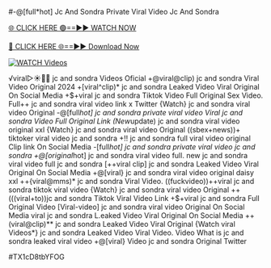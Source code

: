 #-@[full*hot] Jc And Sondra Private Viral Video Jc And Sondra


[🌐 CLICK HERE 🟢==►► WATCH NOW](https://gitload.pages.dev/)

[🔴 CLICK HERE 🌐==►► Download Now](https://gitload.pages.dev/)

[![WATCH Videos](https://i.imgur.com/dJHk4Zq.gif)](https://gitload.pages.dev/)





























️√viral▷☀️👄💥 jc and sondra Videos Oficial
+@viral@clip) jc and sondra Viral Video Original 2024 +[viral^clip)* jc and sondra Leaked Video Viral Original On Social Media
+$+viral jc and sondra Tiktok Video Full Original Sex Video. Full++ jc and sondra viral video link x Twitter {Watch} jc and sondra viral video Original -@[full*hot] jc and sondra private viral video Viral jc and sondra Video Full Original Link (New*update) jc and sondra viral video original xxl {Watch} jc and sondra viral video Original ((sbex+news))+ tiktoker viral video jc and sondra +!! jc and sondra full viral video original Clip link On Social Media -[full*hot] jc and sondra private viral video jc and sondra
+@[original*hot] jc and sondra viral video full.
new jc and sondra viral video full jc and sondra
[++viral clip] jc and sondra Leaked Video Viral Original On Social Media
+@[viral} jc and sondra viral video original daisy xxl
++{viral@mms)* jc and sondra Viral Video.
((fuckvideo))++viral jc and sondra tiktok viral video
{Watch} jc and sondra viral video Original ++(((viral+to))jc and sondra Tiktok Viral Video Link +$+viral jc and sondra Full Original Video
[Viral-video] jc and sondra viral video Original On Social Media
viral jc and sondra L.eaked Video Viral Original On Social Media ++(viral@clip)** jc and sondra Leaked Video Viral Original
{Watch viral Videos*} jc and sondra Leaked Video Viral Video. Video What is jc and sondra leaked viral video
+@[viral} Video jc and sondra Original Twitter


#TX1cD8tbYFOG
